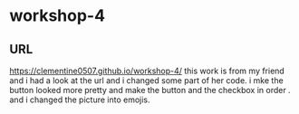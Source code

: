 # workshop-4
## URL
https://clementine0507.github.io/workshop-4/ 
 this work is from my friend and i had a look at the url and i changed some part of her code. i mke the button looked more pretty and make the button and the checkbox in order . and i changed the picture into emojis.
